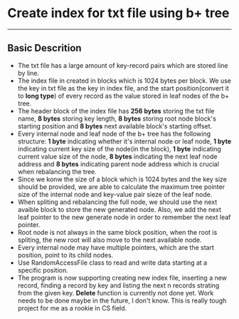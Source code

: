 ﻿# Create index for txt file using b+ tree
---

## Basic Descrition
  - The txt file has a large amount of key-record pairs which are stored line by line.
  - The index file in created in blocks which is 1024 bytes per block. We use the key in txt file as the key in index file, and the start position(convert it to **long type**) of every record as the value stored in leaf nodes of the b+ tree. 
  - The header block of the index file has **256 bytes** storing the txt file name, **8 bytes** storing key length, **8 bytes** storing root node block's starting position and **8 bytes** next available block's starting offset.
  - Every internal node and leaf node of the b+ tree has the following structure: **1 byte** indicating whether it's internal node or leaf node, **1 byte** indicating current key size of the node(in the block), **1 byte** indicating current value size of the node, **8 bytes** indicating the next leaf node address and **8 bytes** indicating parent node address which is crucial when rebalancing the tree.
  - Since we konw the size of a block which is 1024 bytes and the key size should be provided, we are able to calculate the maximum tree pointer size of the internal node and key-value pair sieze of the leaf node.
  - When spliting and rebalancing the full node, we should use the next avaible block to store the new generated node. Also, we add the next leaf pointer to the new generate node in order to remember the next leaf pointer. 
  - Root node is not always in the same block position, when the root is spliting, the new root will also move to the next available node.
  - Every internal node may have multiple pointers, which are the start position, point to its child nodes.
  - Use RandomAccessFile class to read and write data starting at a specific position.
  - The program is now supporting creating new index file, inserting a new record, finding a record by key and listing the next n records strating from the given key. **Delete** function is currently not done yet. Work needs to be done maybe in the future, I don't know. This is really tough project for me as a rookie in CS field.




